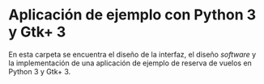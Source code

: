 # Aplicación de ejemplo con Python 3 y Gtk+ 3

En esta carpeta se encuentra el diseño de la interfaz, el diseño _software_ y la implementación de una aplicación de ejemplo de reserva de vuelos en Python 3 y Gtk+ 3.

